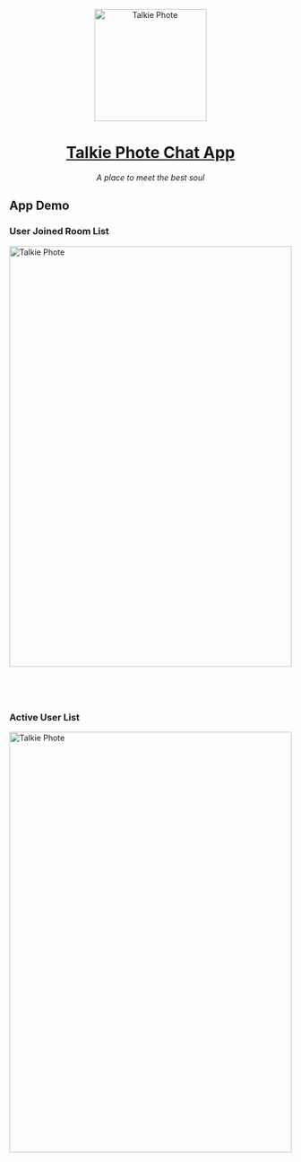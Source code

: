 <p align="center"><img width="200px" height="200px" alt="Talkie Phote" src="https://talkie-phote.netlify.app/assets/image/appLogo.png"></a>
<h1 align="center"><a href="https://talkie-phote.netlify.app">Talkie Phote Chat App</a></h1>
<p align="center"><i>A place to meet the best soul</i></p>

## App Demo

### User Joined Room List

<img width="100%" height="750px" alt="Talkie Phote" src="https://talkie-phote.netlify.app/assets/image/chatlist_demo.jpg">

<div style="margin-bottom: 80px"></div>

### Active User List

<img width="100%" height="750px" alt="Talkie Phote" src="https://talkie-phote.netlify.app/assets/image/activeUser__list.jpg">
